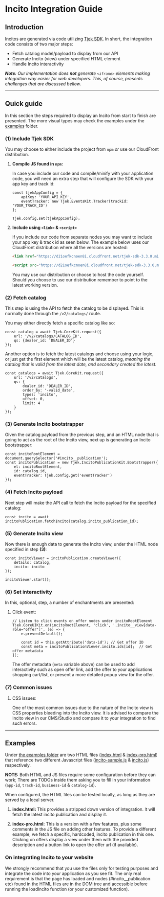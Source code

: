 # Incito Integration Guide

## Introduction

Incitos are generated via code utilizing [Tjek SDK](https://www.npmjs.com/package/tjek-sdk). In short, the integration code consists of two major steps:

- Fetch catalog model/payload to display from our API
- Generate Incito (view) under specified HTML element
- Handle Incito interactivity

_**Note:** Our implementation does **not** generate `<iframe>` elements making integration way easier for web developers. This, of course, presents challenges that are discussed bellow._

---

## Quick guide

In this section the steps required to display an Incito from start to finish are presented. The more visual types may check the examples under the [examples](./incito_examples/) folder.

### **(1)** Include Tjek SDK

You may choose to either include the project from `npm` _or_ use our CloudFront distribution.

1. **Compile JS found in `npm`:**

    In case you include our code and compile/minify with your application code, you will need an extra step that will configure the SDK with your app key and track id:

    ```JS
    const tjekAppConfig = {
        apiKey: 'YOUR_API_KEY',
        eventTracker: new Tjek.EventsKit.Tracker(trackId: 'YOUR_TRACK_ID')
    };

    Tjek.config.set(tjekAppConfig);
    ```

2. **Include using `<link>` & `<script>`**

    If you include our code from separate nodes you may want to include your app key & track id as seen below. The example below uses our CloudFront distribution where all the versions are hosted:

    ```HTML
    <link href="https://d21oefkcnoen8i.cloudfront.net/tjek-sdk-3.3.0.min.css" rel='stylesheet' />

    <script src="https://d21oefkcnoen8i.cloudfront.net/tjek-sdk-3.3.0.min.js" id="tjek-sdk" data-api-key="YOUR_APP_KEY" data-track-id="YOUR_TRACK_ID"></script>
    ```

    You may use our distribution or choose to host the code yourself. Should you choose to use our distribution remember to point to the latest working version.

### **(2)** Fetch catalog

This step is using the API to fetch the catalog to be displayed. This is normally done through the `/v2/catalogs/` route.

You may either directly fetch a specific catalog like so:

```JS
const catalog = await Tjek.CoreKit.request({
    url: '/v2/catalogs/CATALOG_ID',
    qs: {dealer_id: 'DEALER_ID'}
});
```

Another option is to fetch the latest catalogs and choose using your logic, or just get the first element which will be the latest catalog, *meaning the catalog that is valid from the latest date, and secondary created the latest.*

```JS
const catalogs = await Tjek.CoreKit.request({
    url: '/v2/catalogs',
    qs: {
        dealer_id: 'DEALER_ID',
        order_by: '-valid_date',
        types: 'incito',
        offset: 0,
        limit: 4
    }
});
```

### **(3)** Generate Incito bootstrapper

Given the catalog payload from the previous step, and an HTML node that is going to act as the root of the Incito view, next up is generating an Incito bootstrapper:

```JS
const incitoRootElement = document.querySelector('#incito__publication');
const incitoPublication = new Tjek.IncitoPublicationKit.Bootstrapper({
    el: incitoRootElement,
    id: catalog.id,
    eventTracker: Tjek.config.get('eventTracker')
});
```

### **(4)** Fetch Incito payload

Next step will make the API call to fetch the Incito payload for the specified catalog:

```JS
const incito = await incitoPublication.fetchIncito(catalog.incito_publication_id);
```

### **(5)** Generate Incito view

Now there is enough data to generate the Incito view, under the HTML node specified in step **(3)**:

```JS
const incitoViewer = incitoPublication.createViewer({
    details: catalog,
    incito: incito
});

incitoViewer.start();
```

### **(6)** Set interactivity

In this, optional, step, a number of enchantments are presented:

1. Click event:

    ```JS
    // Listen to click events on offer nodes under incitoRootElement
    Tjek.CoreUIKit.on(incitoRootElement, 'click', '.incito__view[data-role="offer"]', (e) => {
        e.preventDefault();

        const id = this.getAttribute('data-id'); // Get offer ID
        const meta = incitoPublicationViewer.incito.ids[id];  // Get offer metadata
    });
    ```

    The offer metadata (`meta` variable above) can be used to add interactivity such as open offer link, add the offer to your applications shopping cart/list, or present a more detailed popup view for the offer.

### **(7)** Common issues

1. CSS issues:

    One of the most common issues due to the nature of the Incito view is CSS properties bleeding into the Incito view. It is advised to compare the Incito view in our CMS/Studio and compare it to your integration to find such errors.

---

## Examples

Under [the examples folder](./incito_examples/) are two HTML files ([index.html](./incito_examples/index.html) & [index-pro.html](./incito_examples/index-pro.html)) that reference two different Javascript files ([incito-sample.js](./incito_examples/js/incito-sample.js) & [incito.js](./incito_examples/js/incito.js)) respectively.

**NOTE:** Both HTML and JS files require some configuration before they can work; There are TODOs inside them asking you to fill in your information (`app-id`, `track-id`, `business-id` & `catalog-id`).

When configured, the HTML files can be tested locally, as long as they are served by a local server.

1. **index.html:**
    This provides a stripped down version of integration. It will fetch the latest incito publication and display it.

2. **index-pro.html:**
    This is a version with a few features, plus some comments in the JS file on adding other features. To provide a different example, we fetch a specific, hardcoded, incito publication in this one.
    Clicking on offers display a view under them with the provided description and a button link to open the offer url (if available).

### On integrating Incito to your website

We strongly recommend that you use the files only for testing purposes and integrate the code into your application as you see fit. The only real requirement is that the page has loaded and nodes (#incito__publication etc) found in the HTML files are in the DOM tree and accessible before running the loadIncito function (or your customized function).
